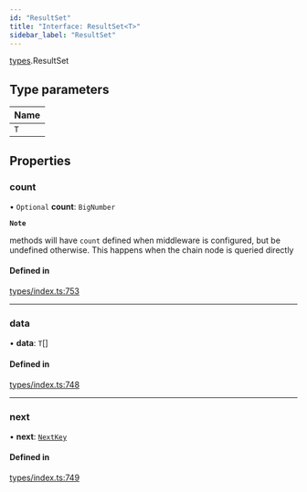 ```yaml
---
id: "ResultSet"
title: "Interface: ResultSet<T>"
sidebar_label: "ResultSet"
---
```


[types](../../../modules/Types/Types.md).ResultSet

## Type parameters

| Name |
| :------ |
| `T` |

## Properties

### count

• `Optional` **count**: `BigNumber`

**`Note`**

 methods will have `count` defined when middleware is configured, but be undefined otherwise. This happens when the chain node is queried directly

#### Defined in

[types/index.ts:753](https://github.com/PolymeshAssociation/polymesh-sdk/blob/95e180d2/src/types/index.ts#L753)

___

### data

• **data**: `T`[]

#### Defined in

[types/index.ts:748](https://github.com/PolymeshAssociation/polymesh-sdk/blob/95e180d2/src/types/index.ts#L748)

___

### next

• **next**: [`NextKey`](../../../modules/Types/Types.md#nextkey)

#### Defined in

[types/index.ts:749](https://github.com/PolymeshAssociation/polymesh-sdk/blob/95e180d2/src/types/index.ts#L749)
